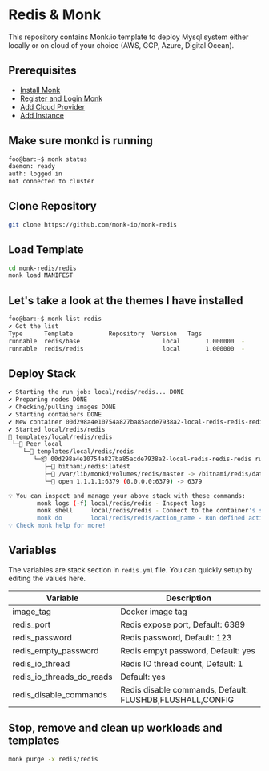 # Redis & Monk

This repository contains Monk.io template to deploy Mysql system either locally or on cloud of your choice (AWS, GCP, Azure, Digital Ocean).

## Prerequisites

- [Install Monk](https://docs.monk.io/docs/get-monk)
- [Register and Login Monk](https://docs.monk.io/docs/acc-and-auth)
- [Add Cloud Provider](https://docs.monk.io/docs/cloud-provider)
- [Add Instance](https://docs.monk.io/docs/multi-cloud)

## Make sure monkd is running

```bash
foo@bar:~$ monk status
daemon: ready
auth: logged in
not connected to cluster
```

## Clone Repository

```bash
git clone https://github.com/monk-io/monk-redis
```

## Load Template

```bash
cd monk-redis/redis
monk load MANIFEST
```

## Let's take a look at the themes I have installed

```bash
foo@bar:~$ monk list redis
✔ Got the list
Type      Template          Repository  Version   Tags
runnable  redis/base                       local       1.000000  -
runnable  redis/redis                      local       1.000000  -
```

## Deploy Stack

```bash
✔ Starting the run job: local/redis/redis... DONE
✔ Preparing nodes DONE
✔ Checking/pulling images DONE
✔ Starting containers DONE
✔ New container 00d298a4e10754a827ba85acde7938a2-local-redis-redis-redis created DONE
✔ Started local/redis/redis
🔩 templates/local/redis/redis
 └─🧊 Peer local
    └─🔩 templates/local/redis/redis
       └─📦 00d298a4e10754a827ba85acde7938a2-local-redis-redis-redis running
          ├─🧩 bitnami/redis:latest
          ├─💾 /var/lib/monkd/volumes/redis/master -> /bitnami/redis/data
          └─🔌 open 1.1.1.1:6379 (0.0.0.0:6379) -> 6379

💡 You can inspect and manage your above stack with these commands:
        monk logs (-f) local/redis/redis - Inspect logs
        monk shell     local/redis/redis - Connect to the container's shell
        monk do        local/redis/redis/action_name - Run defined action (if exists)
💡 Check monk help for more!
```

## Variables

The variables are stack section in `redis.yml` file. You can quickly setup by editing the values here.

| Variable                  | Description                                              |
| ------------------------- | -------------------------------------------------------- |
| image_tag                 | Docker image tag                                         |
| redis_port                | Redis expose port, Default: 6389                         |
| redis_password            | Redis password, Default: 123                             |
| redis_empty_password      | Redis empyt password, Default: yes                       |
| redis_io_thread           | Redis IO thread count, Default: 1                        |
| redis_io_threads_do_reads | Default: yes                                             |
| redis_disable_commands    | Redis disable commands, Default: FLUSHDB,FLUSHALL,CONFIG |

## Stop, remove and clean up workloads and templates

```bash
monk purge -x redis/redis
```
